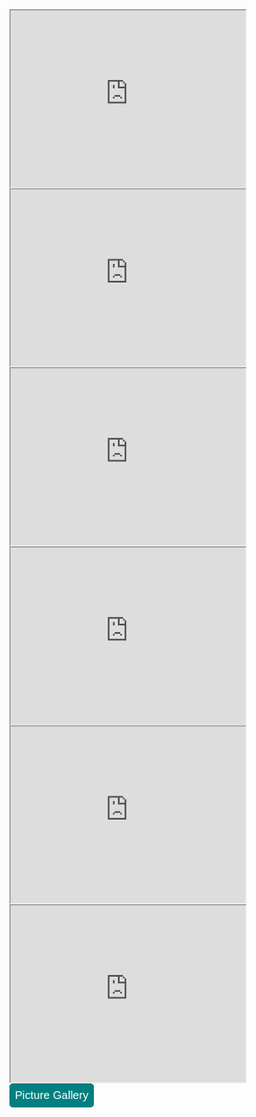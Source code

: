 <iframe width="420" height="315"
src="https://www.youtube.com/embed/tgbNymZ7vqY">
</iframe>

<iframe width="420" height="315"
src="https://www.youtube.com/embed/tgbNymZ7vqY">
</iframe>

<iframe width="420" height="315"
src="https://www.youtube.com/embed/tgbNymZ7vqY">
</iframe>

<iframe width="420" height="315"
src="https://www.youtube.com/embed/tgbNymZ7vqY">
</iframe>

<iframe width="420" height="315"
src="https://www.youtube.com/embed/tgbNymZ7vqY">
</iframe>

<iframe width="420" height="315"
src="https://www.youtube.com/embed/tgbNymZ7vqY">
</iframe>

<style type="text/css">
#submit {
 background-color: #008080;
 padding: .5em;
 -moz-border-radius: 5px;
 -webkit-border-radius: 5px;
 border-radius: 6px;
 color: #fff;
 align: center;
 font-size: 20px;
 text-decoration: none;
 border: none;
}
#submit:hover {
 border: none;
 background: orange;
 box-shadow: 0px 0px 1px #777;
}
</style>

<form>
<input id='submit' type="BUTTON" value="Picture Gallery" onclick="window.location.href='https://larguncw.github.io/PyRoboCar/pages/Gallery'">
</form>

<form>
<input id='submit' style="position: relative; left: 750px; bottom: 0px;" type="BUTTON" value="Homepage" onclick="window.location.href='https://larguncw.github.io/PyRoboCar/'">
</form>
